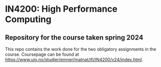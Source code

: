 # IN4200: High Performance Computing
## Repository for the course taken spring 2024

This repo contains the work done for the two obligatory assignments in the course. 
Coursepage can be found at https://www.uio.no/studier/emner/matnat/ifi/IN4200/v24/index.html.